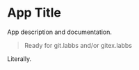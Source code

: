 # App Title

App description and documentation.

> Ready for git.labbs and/or gitex.labbs

Literally.
